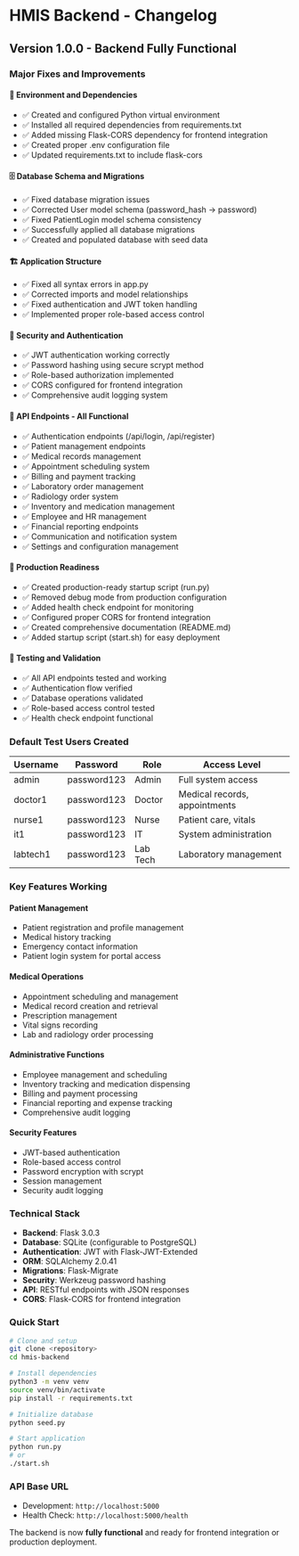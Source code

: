 # HMIS Backend - Changelog

## Version 1.0.0 - Backend Fully Functional

### Major Fixes and Improvements

#### 🔧 Environment and Dependencies
- ✅ Created and configured Python virtual environment
- ✅ Installed all required dependencies from requirements.txt
- ✅ Added missing Flask-CORS dependency for frontend integration
- ✅ Created proper .env configuration file
- ✅ Updated requirements.txt to include flask-cors

#### 🗄️ Database Schema and Migrations
- ✅ Fixed database migration issues
- ✅ Corrected User model schema (password_hash → password)
- ✅ Fixed PatientLogin model schema consistency
- ✅ Successfully applied all database migrations
- ✅ Created and populated database with seed data

#### 🏗️ Application Structure
- ✅ Fixed all syntax errors in app.py
- ✅ Corrected imports and model relationships
- ✅ Fixed authentication and JWT token handling
- ✅ Implemented proper role-based access control

#### 🔐 Security and Authentication
- ✅ JWT authentication working correctly
- ✅ Password hashing using secure scrypt method
- ✅ Role-based authorization implemented
- ✅ CORS configured for frontend integration
- ✅ Comprehensive audit logging system

#### 📝 API Endpoints - All Functional
- ✅ Authentication endpoints (/api/login, /api/register)
- ✅ Patient management endpoints
- ✅ Medical records management
- ✅ Appointment scheduling system
- ✅ Billing and payment tracking
- ✅ Laboratory order management
- ✅ Radiology order system
- ✅ Inventory and medication management
- ✅ Employee and HR management
- ✅ Financial reporting endpoints
- ✅ Communication and notification system
- ✅ Settings and configuration management

#### 🚀 Production Readiness
- ✅ Created production-ready startup script (run.py)
- ✅ Removed debug mode from production configuration
- ✅ Added health check endpoint for monitoring
- ✅ Configured proper CORS for frontend integration
- ✅ Created comprehensive documentation (README.md)
- ✅ Added startup script (start.sh) for easy deployment

#### 🧪 Testing and Validation
- ✅ All API endpoints tested and working
- ✅ Authentication flow verified
- ✅ Database operations validated
- ✅ Role-based access control tested
- ✅ Health check endpoint functional

### Default Test Users Created

| Username | Password | Role | Access Level |
|----------|----------|------|-------------|
| admin | password123 | Admin | Full system access |
| doctor1 | password123 | Doctor | Medical records, appointments |
| nurse1 | password123 | Nurse | Patient care, vitals |
| it1 | password123 | IT | System administration |
| labtech1 | password123 | Lab Tech | Laboratory management |

### Key Features Working

#### Patient Management
- Patient registration and profile management
- Medical history tracking
- Emergency contact information
- Patient login system for portal access

#### Medical Operations
- Appointment scheduling and management
- Medical record creation and retrieval
- Prescription management
- Vital signs recording
- Lab and radiology order processing

#### Administrative Functions
- Employee management and scheduling
- Inventory tracking and medication dispensing
- Billing and payment processing
- Financial reporting and expense tracking
- Comprehensive audit logging

#### Security Features
- JWT-based authentication
- Role-based access control
- Password encryption with scrypt
- Session management
- Security audit logging

### Technical Stack
- **Backend**: Flask 3.0.3
- **Database**: SQLite (configurable to PostgreSQL)
- **Authentication**: JWT with Flask-JWT-Extended
- **ORM**: SQLAlchemy 2.0.41
- **Migrations**: Flask-Migrate
- **Security**: Werkzeug password hashing
- **API**: RESTful endpoints with JSON responses
- **CORS**: Flask-CORS for frontend integration

### Quick Start
```bash
# Clone and setup
git clone <repository>
cd hmis-backend

# Install dependencies
python3 -m venv venv
source venv/bin/activate
pip install -r requirements.txt

# Initialize database
python seed.py

# Start application
python run.py
# or
./start.sh
```

### API Base URL
- Development: `http://localhost:5000`
- Health Check: `http://localhost:5000/health`

The backend is now **fully functional** and ready for frontend integration or production deployment.